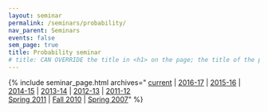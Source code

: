 ```yaml
---
layout: seminar
permalink: /seminars/probability/
nav_parent: Seminars
events: false
sem_page: true
title: Probability seminar
# title: CAN OVERRIDE the title in <h1> on the page; the title of the page itself is hardcoded from seminars.yml
---
```


{% include seminar_page.html
  archives="
  [current](/seminars/probability/) \| 
  [2016-17](/seminars/probability/2016-17/) \|
    [2015-16](/seminars/probability/2015-16/) \|
    [2014-15](/seminars/probability/2014-15/) \|
    [2013-14](/seminars/probability/2013-14/) \|
    [2012-13](/seminars/probability/2012-13/) \|
    [2011-12](/seminars/probability/2011-12/) <br>
    [Spring 2011](/seminars/probability/2010-11/) \|
    [Fall 2010](/seminars/probability/Fall2010/) \|
    [Spring 2007](/seminars/probability/Spring2007/)" %}
